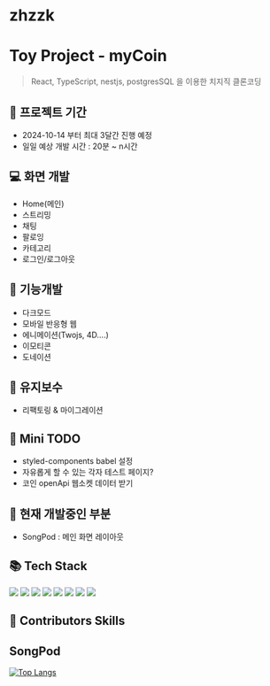 # zhzzk

# Toy Project - myCoin

> React, TypeScript, nestjs, postgresSQL 을 이용한 치지직 클론코딩

## 📆 프로젝트 기간

- 2024-10-14 부터 최대 3달간 진행 예정
- 일일 예상 개발 시간 : 20분 ~ n시간

## 💻 화면 개발

- Home(메인)
- 스트리밍
- 채팅
- 팔로잉
- 카테고리
- 로그인/로그아웃

## 🔨 기능개발

- 다크모드
- 모바일 반응형 웹
- 에니메이션(Twojs, 4D….)
- 이모티콘
- 도네이션

## 👀 유지보수

- 리팩토링 & 마이그레이션

## 👀 Mini TODO

- styled-components babel 설정
- 자유롭게 할 수 있는 각자 테스트 페이지?
- 코인 openApi 웹소켓 데이터 받기

## 🔨 현재 개발중인 부분

- SongPod : 메인 화면 레이아웃

## 📚 Tech Stack

<div>
    <img src="https://img.shields.io/badge/react-61DAFB?style=for-the-badge&logo=react&logoColor=black">
    <img src="https://img.shields.io/badge/Next.js-000000?style=for-the-badge&logo=Next.js&logoColor=white">
    <img src="https://img.shields.io/badge/styled-components-DB7093?style=for-the-badge&logo=styled-components&logoColor=white">
    <img src="https://img.shields.io/badge/TypeScript-3178C6?style=for-the-badge&logo=TypeScript&logoColor=black">
    <img src="https://img.shields.io/badge/Recoil-0075EB?style=for-the-badge&logo=Revolut&logoColor=black">
    <img src="https://img.shields.io/badge/React Query-FF4154?style=for-the-badge&logo=React Query&logoColor=black">
    <img src="https://img.shields.io/badge/Redux-764ABC?style=for-the-badge&logo=Redux&logoColor=black">
    <img src="https://img.shields.io/badge/git-F05032?style=for-the-badge&logo=git&logoColor=white">
</div>

## 🙋 Contributors Skills

## SongPod

[![Top Langs](https://github-readme-stats.vercel.app/api/top-langs/?username=DaeSoeps)](https://github.com/DaeSoeps/github-readme-stats)
